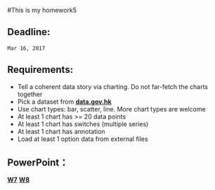 #This is my homework5
## Deadline:
`Mar 16, 2017`

## Requirements:

+ Tell a coherent data story via charting. Do not far-fetch the charts together
+ Pick a dataset from **[data.gov.hk](https://data.gov.hk)**
+ Use chart types: bar, scatter, line. More chart types are welcome
+ At least 1 chart has >= 20 data points
+ At least 1 chart has switches (multiple series)
+ At least 1 chart has annotation
+ Load at least 1 option data from external files

## PowerPoint：

**[W7](https://docs.google.com/presentation/d/10KVs34_9f8v-Ef94hdG7h7Trtduw8Ej1VUckkB7al_o/edit#slide=id.g1eb9583584_0_185)** **[W8](https://docs.google.com/presentation/d/1z_fXyMEAl6dgK1xoSle-E6s8FymlrIN00-jrXmWmPGs/edit)**

### 